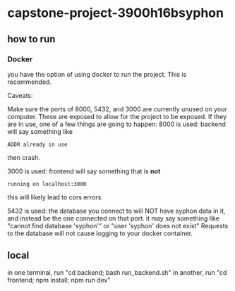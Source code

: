 # capstone-project-3900h16bsyphon

## how to run
### Docker
you have the option of using docker to run the project. This is recommended. 

Caveats:

Make sure the ports of 8000, 5432, and 3000 are currently unused on your computer. These are exposed to allow
for the project to be exposed. If they are in use, one of a few things are going to happen:
8000 is used:
backend will say something like
```
ADDR already in use
```
then crash.

3000 is used:
frontend will say something that is **not**
```
running on localhost:3000
```
this will likely lead to cors errors.

5432 is used:
the database you connect to will NOT have syphon data in it, and instead be the one connected on that port. 
it may say something like "cannot find database 'syphon'" or "user 'syphon' does not exist"
Requests to the database will not cause logging to your docker container.

## local
in one terminal, run "cd backend; bash run_backend.sh"
in another, run "cd frontend; npm install; npm run dev"
